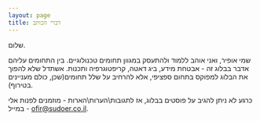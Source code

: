 ```yaml
---
layout: page
title: דברי הכותב
---
```


שלום.

שמי אופיר, ואני אוהב ללמוד ולהתעסק במגוון תחומים טכנולוגיים. בין התחומים עליהם אדבר בבלוג זה - אבטחת מידע, ביג דאטה, קריפטוגרפיה ותכנות.
אשתדל שלא להפוך את הבלוג למפוקס בתחום ספציפי, אלא להרחיב על שלל תחומים(שכן, כולם מעניינים בטירוף).


כרגע לא ניתן להגיב על פוסטים בבלוג, אז לתגובות\הערות\הארות - מוזמנים לפנות אלי במייל - ofir@sudoer.co.il.
